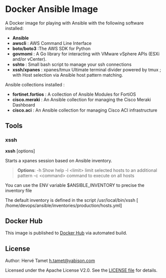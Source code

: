# Docker Ansible  Image

A Docker image for playing with Ansible with the following software installed:

* **Ansible**
* **awscli** : AWS Command Line Interface
* **boto/boto3** :The AWS SDK for Python
* **govmomi** : A Go library for interacting with VMware vSphere APIs (ESXi and/or vCenter).
* **sshto** : Small bash script to manage your ssh connections
* **xssh/xpanes** : xpanes/tmux  Ultimate terminal divider powered by tmux ; with Host selection via Ansible host pattern matching.

Ansible collections installed :

* **fortinet.fortios** : A collection of Ansible Modules for FortiOS
* **cisco.meraki** : An Ansible collection for managing the Cisco Meraki Dashboard
* **cisco.aci** : An Ansible collection for managing Cisco ACI infrastructure


## Tools 

### xssh

**xssh** [options] <host pattern>

Starts a xpanes session based on Ansible inventory.

> **Options**:
>  -h                Show help
> -l \<limit>       limit selected hosts to an additional pattern
>  -c \<command>     command to execute on all hosts

You can use the ENV variable $ANSIBLE_INVENTORY to precise the inventory file 

The default inventory is defined in the script /usr/local/bin/xssh [ /home/devops/ansible/inventories/production/hosts.yml]

## Docker Hub

This image is published to [Docker Hub](https://hub.docker.com/r/contentwisetv/ansible-aws/) via automated build.

## License

Author: Hervé Tamet <h.tamet@yabison.com>

Licensed under the Apache License V2.0. See the [LICENSE file](LICENSE) for details.
